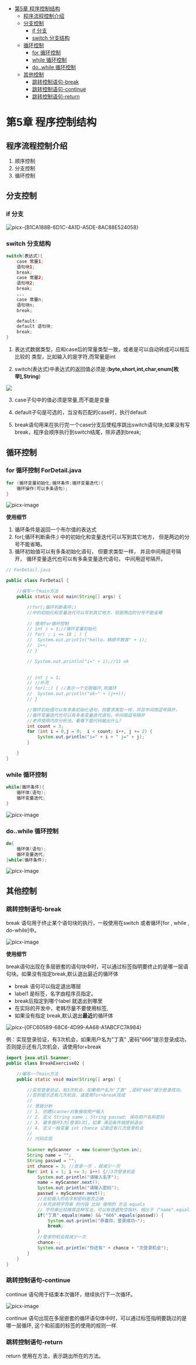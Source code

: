 - [第5章 程序控制结构](#第5章-程序控制结构)
  - [程序流程控制介绍](#程序流程控制介绍)
  - [分支控制](#分支控制)
    - [if 分支](#if-分支)
    - [switch 分支结构](#switch-分支结构)
  - [循环控制](#循环控制)
    - [for 循环控制](#for-循环控制)
    - [while 循环控制](#while-循环控制)
    - [do..while 循环控制](#dowhile-循环控制)
  - [其他控制](#其他控制)
    - [跳转控制语句-break](#跳转控制语句-break)
    - [跳转控制语句-continue](#跳转控制语句-continue)
    - [跳转控制语句-return](#跳转控制语句-return)


# 第5章 程序控制结构

## 程序流程控制介绍

1) 顺序控制
2) 分支控制
3) 循环控制

## 分支控制

### if 分支

![picx-{B1CA188B-6D1C-4A1D-A5DE-8AC88E524058}](https://hengmaozhang.github.io/picx-images-hosting/20250301/picx-{B1CA188B-6D1C-4A1D-A5DE-8AC88E524058}.esngi6anh.jpg)

### switch 分支结构

```java
switch(表达式){
    case 常量1;
    语句块1;
    break;
    case 常量2;
    语句块2;
    break;
    ...
    case 常量n;
    语句块n;
    break;

    default:
    default 语句块;
    break;
}
```

1. 表达式数据类型，应和case后的常量类型一致，或者是可以自动转成可以相互比较的
   类型，比如输入的是字符,而常量是int

2. switch(表达式)中表达式的返回值必须是:(**byte,short,int,char,enum[枚举],String**)

![](https://raw.githubusercontent.com/timerring/scratchpad2023/main/2023/04/11-19-28-46-1681212525.png)

3. case子句中的值必须是常量,而不能是变量

4. default子句是可选的，当没有匹配的case时，执行default

5. break语句用来在执行完一个case分支后使程序跳出switch语句块;如果没有写break，程序会顺序执行到switch结尾，除非遇到break;

## 循环控制

### for 循环控制 ForDetail.java

```java
for (循环变量初始化;循环条件;循环变量迭代){
    循环操作(可以多条语句);
}
```

![picx-image](https://hengmaozhang.github.io/picx-images-hosting/20250301/picx-image.1ap4vyjki0.jpg)

**使用细节**

1.  循环条件是返回一个布尔值的表达式
2.  for(;循环判断条件;) 中的初始化和变量迭代可以写到其它地方， 但是两边的分号不能省略。
3.  循环初始值可以有多条初始化语句， 但要求类型一样， 并且中间用逗号隔开， 循环变量迭代也可以有多条变量迭代语句， 中间用逗号隔开。

```java
// ForDetail.java

public class ForDetail { 

	//编写一个main方法
	public static void main(String[] args) {

		//for(;循环判断条件;) 
		//中的初始化和变量迭代可以写到其它地方，但是两边的分号不能省略
		
		// 使用for循环控制
		// int i = 1;//循环变量初始化
		// for( ; i <= 10 ; ) {
		// 	System.out.println("hello，韩顺平教育" + i);
		// 	i++;
		// }

		// System.out.println("i=" + i);//11 ok
		

		// int j = 1;
		// //补充
		// for(;;) { //表示一个无限循环,死循环
		// 	System.out.println("ok~" + (j++));
		// }

		//循环初始值可以有多条初始化语句，但要求类型一样，并且中间用逗号隔开，
		//循环变量迭代也可以有多条变量迭代语句，中间用逗号隔开
		//老师使用内存分析法，看看下面代码输出什么?
		int count = 3;
		for (int i = 0,j = 0;  i < count; i++, j += 2) {
			System.out.println("i=" + i + " j=" + j);
		}

	}
}
```

### while 循环控制

```java
while(循环条件){
    循环体(语句);
    循环变量迭代;
}
```

![picx-image](https://hengmaozhang.github.io/picx-images-hosting/20250301/picx-image.4xuojhnzll.jpg)

### do..while 循环控制

```java
do{
    循环体(语句);
    循环变量迭代;
}while(循环条件);
```

![picx-image](https://hengmaozhang.github.io/picx-images-hosting/20250301/picx-image.45tnd4r1t.jpg)

## 其他控制

### 跳转控制语句-break

break 语句用于终止某个语句块的执行，一般使用在switch 或者循环[for , while , do-while]中。

![picx-image](https://hengmaozhang.github.io/picx-images-hosting/20250301/picx-image.1e8qtos25j.jpg)

**使用细节**

break语句出现在多层嵌套的语句块中时，可以通过标签指明要终止的是哪一层语句块。如果没有指定break,默认退出最近的循环体

- break 语句可以指定退出哪层
- label1 是标签，名字由程序员指定。
- break后指定到哪个label 就退出到哪里
- 在实际的开发中，老韩尽量不要使用标签,
- 如果没有指定 break,默认退出**最近**的循环体

![picx-{0FC60589-68C6-4D99-AA68-A1ABCFC7A984}](https://hengmaozhang.github.io/picx-images-hosting/20250301/picx-{0FC60589-68C6-4D99-AA68-A1ABCFC7A984}.7axb0paw5p.jpg)

例：实现登录验证，有3次机会，如果用户名为"丁真" ,密码"666"提示登录成功，否则提示还有几次机会，请使用for+break

```java
import java.util.Scanner;
public class BreakExercise02 { 

	//编写一个main方法
	public static void main(String[] args) {

		//实现登录验证，有3次机会，如果用户名为"丁真" ,密码"666"提示登录成功，
		//否则提示还有几次机会，请使用for+break完成
		//
		// 思路分析
		// 1. 创建Scanner对象接收用户输入  
		// 2. 定义 String name ; String passwd; 保存用户名和密码
		// 3. 最多循环3次[登录3次]，如果 满足条件就提前退出
		// 4. 定义一般变量 int chance 记录还有几次登录机会
		// 
		// 代码实现
		
		Scanner myScanner  = new Scanner(System.in);
		String name = "";
		String passwd = "";
		int chance = 3; //登录一次 ，就减少一次
		for( int i = 1; i <= 3; i++) {//3次登录机会
			System.out.println("请输入名字");
			name = myScanner.next();
			System.out.println("请输入密码");
			passwd = myScanner.next();
			//比较输入的名字和密码是否正确
			//补充说明字符串 的内容 比较 使用的 方法 equals
            // 字符串比较推荐这种写法，可以有效避免空指针。相比于（"name".equals(丁真)）
			if("丁真".equals(name) && "666".equals(passwd)) {
				System.out.println("恭喜你，登录成功~");
				break;
			}
			//登录的机会就减少一次
			chance--;
			System.out.println("你还有" + chance + "次登录机会");
		}
	}
}
```

### 跳转控制语句-continue

continue 语句用于结束本次循环，继续执行下一次循环。

![picx-image](https://hengmaozhang.github.io/picx-images-hosting/20250301/picx-image.3nrrd6nafn.jpg)

continue 语句出现在多层嵌套的循环语句体中时，可以通过标签指明要跳过的是哪一层循环, 这个和前面的标签的使用的规则一样.

### 跳转控制语句-return

return 使用在方法，表示跳出所在的方法。
